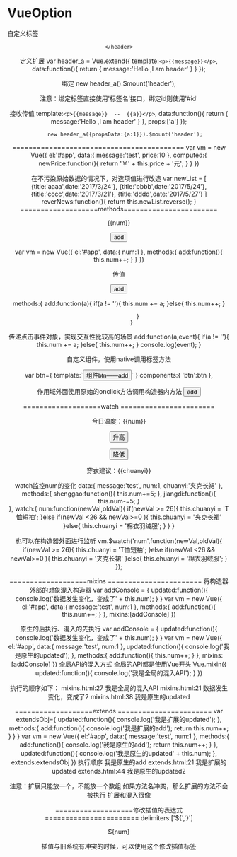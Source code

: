 # VueOption
自定义标签
<header>

    </header>

定义扩展
var header_a = Vue.extend({
            template:`<p>{{message}}</p>`,
            data:function(){
                return {
                    message:'Hello ,I am header'
                }
            }
        });

绑定
new header_a().$mount('header');

注意：绑定标签直接使用'标签名'接口，绑定id则使用'#id'

接收传值
template:`<p>{{message}}  --  {{a}}</p>`,
            data:function(){
                return {
                    message:'Hello ,I am header'
                }
            },
            props:['a']
        });

        new header_a({propsData:{a:1}}).$mount('header');


==========================================
var vm = new Vue({
            el:'#app',
            data:{
                message:'test',
                price:10
            },
            computed:{
                newPrice:function(){
                    return '￥' + this.price + '元';
                }
            }
        })

在不污染原始数据的情况下，对选项值进行改造
var newList = [
            {title:'aaaa',date:'2017/3/24'},
            {title:'bbbb',date:'2017/5/24'},
            {title:'cccc',date:'2017/3/21'},
            {title:'dddd',date:'2017/5/27'}
        ]
reverNews:function(){
                    return this.newList.reverse();
                }
===================methods=======================
<p>{{num}}</p>
        <p><button @click="add">add</button></p>

var vm = new Vue({
            el:'#app',
            data:{
                num:1
            },
            methods:{
                add:function(){
                    this.num++;
                }
            }
        })

传值
<p><button @click="add(2)">add</button></p>
methods:{
                add:function(a){
                    if(a != ''){
                        this.num += a;
                    }else{
                        this.num++;
                    }
                    
                }
            }
传递点击事件对象，实现交互性比较高的场景
add:function(a,event){
                    if(a != ''){
                        this.num += a;
                    }else{
                        this.num++;
                    }
                    console.log(event);
                }


自定义组件，使用native调用标签方法
<p><btn @click.native="add(5)"></btn></p>
var btn={
            template:`<button>组件btn——add</button>`
        }
components:{
                'btn':btn
            },

作用域外面使用原始的onclick方法调用构造器内方法
<button onclick="vm.add(7)">add</button>


===================watch    =======================
<p>今日温度：{{num}}</p>
        <p><button @click="shenggao">升高</button></p>
        <p><button @click="jiangdi">降低</button></p>
        <p>穿衣建议：{{chuanyi}}</p>

watch监控num的变化
data:{
                message:'test',
                num:1,
                chuanyi:'夹克长裙'
            },
            methods:{
                shenggao:function(){
                    this.num+=5;
                },
                jiangdi:function(){
                    this.num-=5;
                }   
            },
            watch:{
                  num:function(newVal,oldVal){
                      if(newVal >= 26){
                          this.chuanyi = 'T恤短袖';
                      }else if(newVal <26 && newVal>=0 ){
                          this.chuanyi = '夹克长裙'
                      }else{
                          this.chuanyi = '棉衣羽绒服';
                      }
                  }
            }

也可以在构造器外面进行监听
vm.$watch('num',function(newVal,oldVal){
            if(newVal >= 26){
                this.chuanyi = 'T恤短袖';
            }else if(newVal <26 && newVal>=0 ){
                this.chuanyi = '夹克长裙'
            }else{
                this.chuanyi = '棉衣羽绒服';
            }
        });


===================mixins    =======================
将构造器外部的对象混入构造器
var addConsole = {
            updated:function(){
                console.log('数据发生变化，变成了' + this.num);
            }
        }
        var vm = new Vue({
            el:'#app',
            data:{
                message:'test',
                num:1
            },
            methods:{
                add:function(){
                    this.num++;
                }
            },
            mixins:[addConsole]
        })

原生的后执行、混入的先执行
var addConsole = {
            updated:function(){
                console.log('数据发生变化，变成了' + this.num);
            }
        }
        var vm = new Vue({
            el:'#app',
            data:{
                message:'test',
                num:1
            },
            updated:function(){
                console.log('我是原生的updated');
            },
            methods:{
                add:function(){
                    this.num++;
                }
            },
            mixins:[addConsole]
        })
全局API的混入方式
全局的API都是使用Vue开头
Vue.mixin({
            updated:function(){
                console.log('我是全局的混入API');
            }
        })

执行的顺序如下：
mixins.html:27 我是全局的混入API
mixins.html:21 数据发生变化，变成了2
mixins.html:38 我是原生的updated

===================extends    =======================
var extendsObj={
            updated:function(){
                console.log('我是扩展的updated');
            },
            methods:{
                add:function(){
                    console.log('我是扩展的add');
                    return this.num++;
                }
            }
        }
var vm = new Vue({
            el:'#app',
            data:{
                message:'test',
                num:1
            },
            methods:{
                add:function(){
                    console.log('我是原生的add');
                    return this.num++;
                }
            },
            updated:function(){
                console.log('我是原生的updated' + this.num);
            },
            extends:extendsObj
        })
执行顺序
我是原生的add
extends.html:21 我是扩展的updated
extends.html:44 我是原生的updated2

注意：扩展只能放一个，不能放一个数组
如果方法名冲突，那么扩展的方法不会被执行
扩展和混入很像

===================修改插值的表达式    =======================
delimiters:['${','}']
<p>${num}</p>

插值与旧系统有冲突的时候，可以使用这个修改插值标签

